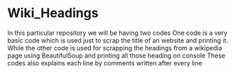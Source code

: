 # Wiki_Headings
In this particular repository we will be having two codes
One code is a very basic code which is used just to scrap the title of an website and printing it.
While the other code is used for scrapping the headings from a wikipedia page using BeautifulSoup and printing all those heading on console
These codes also explains each line by comments written after every line
